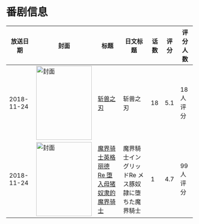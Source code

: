 # 番剧信息

|放送日期|封面|标题|日文标题|话数|评分|评分人数|
|---|---|---|---|---|---|---|
|2018-11-24|<img src="https://lain.bgm.tv/pic/cover/c/ef/98/262691_89wEE.jpg" alt="封面" style="width:150px;height:200px;object-fit:cover;">|[斩兽之刃](https://bangumi.tv/subject/262691)|斩兽之刃|18|5.1|18人评分|
|2018-11-24|<img src="https://bangumi.tv/img/no_icon_subject.png" alt="封面" style="width:150px;height:200px;object-fit:cover;">|[魔界骑士英格丽德 Re 堕入母猪奴隶的魔界骑士](https://bangumi.tv/subject/271198)|魔界騎士イングリッドRe メス豚奴隷に堕ちた魔界騎士|1|4.7|99人评分|

